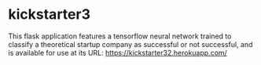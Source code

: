 # kickstarter3
This flask application features a tensorflow neural network trained to classify a theoretical startup company as successful or not successful, and is available for use at its URL: https://kickstarter32.herokuapp.com/
